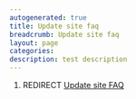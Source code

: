 ```yaml
---
autogenerated: true
title: Update site faq
breadcrumb: Update site faq
layout: page
categories: 
description: test description
---
```


1.  REDIRECT [Update site FAQ](Update_site_FAQ )
